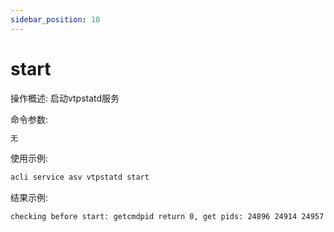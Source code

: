 ```yaml
---
sidebar_position: 10
---
```


# start
操作概述: 启动vtpstatd服务

命令参数:
```bash
无
```

使用示例:
```bash
acli service asv vtpstatd start
```

结果示例:
```bash
checking before start: getcmdpid return 0, get pids: 24896 24914 24957 24980 24996:checking before start: getcmdpid2 return 0, get pids: 24996 24980 24957 24914 24896:Already runing: vtpstatd 24896 ... (warning).
```